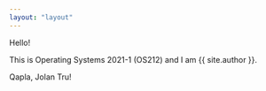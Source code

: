 ```yaml
---
layout: "layout"
---
```


Hello!

This is Operating Systems 2021-1 (OS212) and
I am {{ site.author }}.

Qapla, Jolan Tru!

